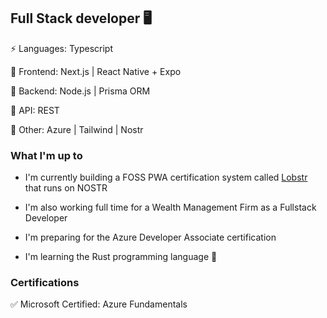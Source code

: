 ## Full Stack developer 🖥️ 

⚡️ Languages: Typescript

🚀 Frontend: Next.js | React Native + Expo

🎢 Backend: Node.js | Prisma ORM

🚕 API: REST

🚧 Other: Azure | Tailwind | Nostr

### What I'm up to

- I'm currently building a FOSS PWA certification system called [Lobstr](https://github.com/Project-LOBSTR/foundation-app) that runs on NOSTR 

- I'm also working full time for a Wealth Management Firm as a Fullstack Developer

- I'm preparing for the Azure Developer Associate certification

- I'm learning the Rust programming language 🦀
### Certifications

✅ Microsoft Certified: Azure Fundamentals
